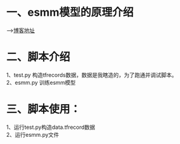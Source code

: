 # 一、esmm模型的原理介绍
——>[博客地址](https://blog.csdn.net/qq_40859560/article/details/104892705?ops_request_misc=%257B%2522request%255Fid%2522%253A%2522158745361319725222402453%2522%252C%2522scm%2522%253A%252220140713.130102334.pc%255Fblog.%2522%257D&request_id=158745361319725222402453&biz_id=0&utm_source=distribute.pc_search_result.none-task-blog-2~blog~first_rank_v2~rank_v25-1)
# 二、脚本介绍  
1、test.py 构造tfrecords数据，数据是我瞎造的，为了跑通并调试脚本。  
2、esmm.py 训练esmm模型  
# 三、脚本使用：  
1、运行test.py构造data.tfrecord数据  
2、运行esmm.py文件  
